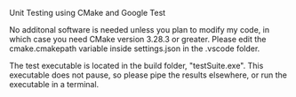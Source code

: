 Unit Testing using CMake and Google Test

No additonal software is needed unless you plan to modify my code, in which case you need CMake version 3.28.3 or greater. Please edit the cmake.cmakepath variable inside settings.json in the .vscode folder.

The test executable is located in the build folder, "testSuite.exe". This executable does not pause, so please pipe the results elsewhere, or run the executable in a terminal.